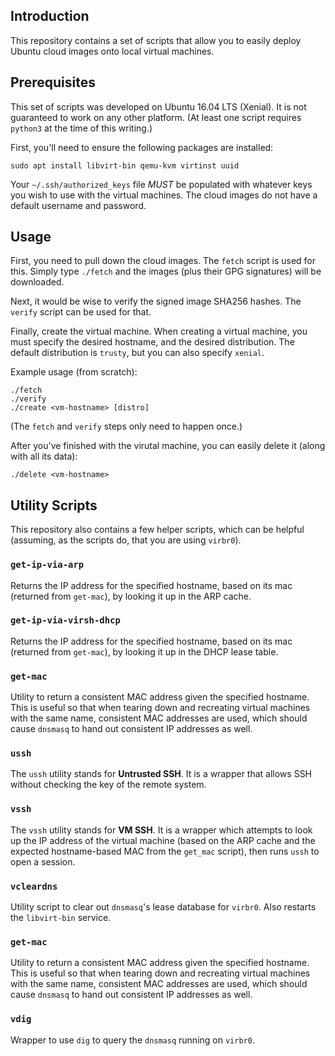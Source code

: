 ## Introduction

This repository contains a set of scripts that allow you to easily deploy
Ubuntu cloud images onto local virtual machines.

## Prerequisites

This set of scripts was developed on Ubuntu 16.04 LTS (Xenial). It is not
guaranteed to work on any other platform. (At least one script requires
`python3` at the time of this writing.)

First, you'll need to ensure the following packages are installed:

    sudo apt install libvirt-bin qemu-kvm virtinst uuid

Your `~/.ssh/authorized_keys` file *MUST* be populated with whatever keys
you wish to use with the virtual machines. The cloud images do not have
a default username and password.

## Usage

First, you need to pull down the cloud images. The `fetch` script is used
for this. Simply type `./fetch` and the images (plus their GPG signatures)
will be downloaded.

Next, it would be wise to verify the signed image SHA256 hashes. The `verify`
script can be used for that.

Finally, create the virtual machine.  When creating a virtual machine, you must
specify the desired hostname, and the desired distribution. The default
distribution is `trusty`, but you can also specify `xenial`.

Example usage (from scratch):

    ./fetch
    ./verify
    ./create <vm-hostname> [distro]

(The `fetch` and `verify` steps only need to happen once.)

After you've finished with the virutal machine, you can easily delete it
(along with all its data):

    ./delete <vm-hostname>

## Utility Scripts

This repository also contains a few helper scripts, which can be helpful
(assuming, as the scripts do, that you are using `virbr0`).

### `get-ip-via-arp`

Returns the IP address for the specified hostname, based on its mac (returned
from `get-mac`), by looking it up in the ARP cache.

### `get-ip-via-virsh-dhcp`

Returns the IP address for the specified hostname, based on its mac (returned
from `get-mac`), by looking it up in the DHCP lease table.

### `get-mac`

Utility to return a consistent MAC address given the specified hostname. This
is useful so that when tearing down and recreating virtual machines with the
same name, consistent MAC addresses are used, which should cause `dnsmasq` to
hand out consistent IP addresses as well.

### `ussh`

The `ussh` utility stands for **Untrusted SSH**. It is a wrapper that allows
SSH without checking the key of the remote system.

### `vssh`

The `vssh` utility stands for **VM SSH**. It is a wrapper which attempts to
look up the IP address of the virtual machine (based on the ARP cache and the
expected hostname-based MAC from the `get_mac` script), then runs `ussh` to open a session.

### `vcleardns`

Utility script to clear out `dnsmasq`'s lease database for `virbr0`.
Also restarts the `libvirt-bin` service.

### `get-mac`

Utility to return a consistent MAC address given the specified hostname. This
is useful so that when tearing down and recreating virtual machines with the
same name, consistent MAC addresses are used, which should cause `dnsmasq` to
hand out consistent IP addresses as well.

### `vdig`

Wrapper to use `dig` to query the `dnsmasq` running on `virbr0`.
